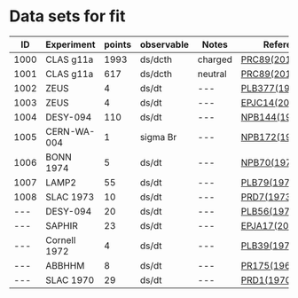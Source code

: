 # Data sets for fit
|ID      |Experiment|points  |observable|Notes   |References|
|--------|--------|------|-----|------|--------|
|1000|CLAS g11a|1993|ds/dcth|charged|[PRC89(2014)055208](https://inspirehep.net/record/1285225)|
|1001|CLAS g11a|617 |ds/dcth|neutral|[PRC89(2014)055208](https://inspirehep.net/record/1285225)|
|1002|ZEUS|4|ds/dt|---|[PLB377(1996)259](https://inspirehep.net/record/415642)|
|1003|ZEUS|4|ds/dt|---|[EPJC14(2000)213](https://inspirehep.net/record/508770)|
|1004|DESY-094|110|ds/dt|---|[NPB144(1978)22](https://inspirehep.net/record/130415)|
|1005|CERN-WA-004|1|sigma Br|---|[NPB172(1980)1](https://inspirehep.net/record/153022)|
|1006|BONN 1974|5|ds/dt|---|[NPB70(1974)257](https://inspirehep.net/record/94756)|
|1007|LAMP2|55|ds/dt|---|[PLB79(1978)150](https://inspirehep.net/record/131968)|
|1008|SLAC 1973|10|ds/dt|---|[PRD7(1973)3150](https://inspirehep.net/record/73602)|
|---|DESY-094|20|ds/dt|---|[PLB56(1975)408](https://inspirehep.net/record/98876)|
|---|SAPHIR|23|ds/dt|---|[EPJA17(2003)269](https://inspirehep.net/record/621792#)|
|---|Cornell 1972|4|ds/dt|---|[PLB39(1972)659](https://inspirehep.net/record/75747)|
|---|ABBHHM|8|ds/dt|---|[PR175(1968)1669](https://inspirehep.net/record/52787)|
|---|SLAC 1970|29|ds/dt|---|[PRD1(1970)27](https://inspirehep.net/record/54884)|

